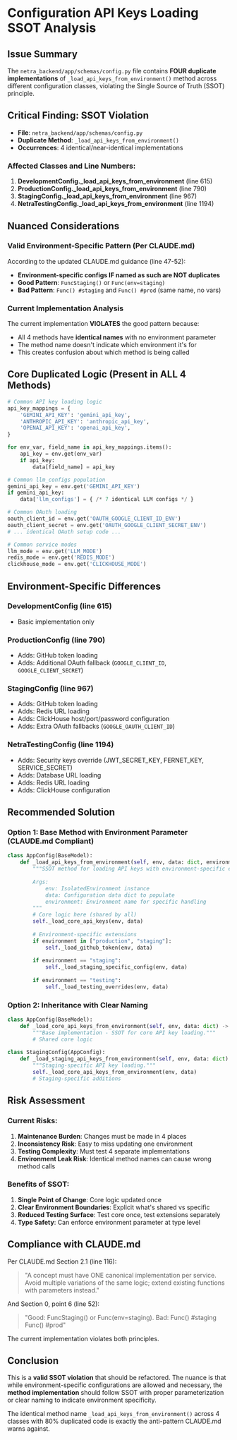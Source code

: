 # Configuration API Keys Loading SSOT Analysis

## Issue Summary
The `netra_backend/app/schemas/config.py` file contains **FOUR duplicate implementations** of `_load_api_keys_from_environment()` method across different configuration classes, violating the Single Source of Truth (SSOT) principle.

## Critical Finding: SSOT Violation
- **File**: `netra_backend/app/schemas/config.py`
- **Duplicate Method**: `_load_api_keys_from_environment()`
- **Occurrences**: 4 identical/near-identical implementations

### Affected Classes and Line Numbers:
1. **DevelopmentConfig._load_api_keys_from_environment** (line 615)
2. **ProductionConfig._load_api_keys_from_environment** (line 790)  
3. **StagingConfig._load_api_keys_from_environment** (line 967)
4. **NetraTestingConfig._load_api_keys_from_environment** (line 1194)

## Nuanced Considerations

### Valid Environment-Specific Pattern (Per CLAUDE.md)
According to the updated CLAUDE.md guidance (line 47-52):
- **Environment-specific configs IF named as such are NOT duplicates**
- **Good Pattern**: `FuncStaging()` or `Func(env=staging)`
- **Bad Pattern**: `Func() #staging` and `Func() #prod` (same name, no vars)

### Current Implementation Analysis
The current implementation **VIOLATES** the good pattern because:
- All 4 methods have **identical names** with no environment parameter
- The method name doesn't indicate which environment it's for
- This creates confusion about which method is being called

## Core Duplicated Logic (Present in ALL 4 Methods)

```python
# Common API key loading logic
api_key_mappings = {
    'GEMINI_API_KEY': 'gemini_api_key',
    'ANTHROPIC_API_KEY': 'anthropic_api_key', 
    'OPENAI_API_KEY': 'openai_api_key',
}

for env_var, field_name in api_key_mappings.items():
    api_key = env.get(env_var)
    if api_key:
        data[field_name] = api_key

# Common llm_configs population
gemini_api_key = env.get('GEMINI_API_KEY')
if gemini_api_key:
    data['llm_configs'] = { /* 7 identical LLM configs */ }

# Common OAuth loading
oauth_client_id = env.get('OAUTH_GOOGLE_CLIENT_ID_ENV')
oauth_client_secret = env.get('OAUTH_GOOGLE_CLIENT_SECRET_ENV')
# ... identical OAuth setup code ...

# Common service modes
llm_mode = env.get('LLM_MODE')
redis_mode = env.get('REDIS_MODE')
clickhouse_mode = env.get('CLICKHOUSE_MODE')
```

## Environment-Specific Differences

### DevelopmentConfig (line 615)
- Basic implementation only

### ProductionConfig (line 790)
- Adds: GitHub token loading
- Adds: Additional OAuth fallback (`GOOGLE_CLIENT_ID`, `GOOGLE_CLIENT_SECRET`)

### StagingConfig (line 967)
- Adds: GitHub token loading
- Adds: Redis URL loading
- Adds: ClickHouse host/port/password configuration
- Adds: Extra OAuth fallbacks (`GOOGLE_OAUTH_CLIENT_ID`)

### NetraTestingConfig (line 1194)
- Adds: Security keys override (JWT_SECRET_KEY, FERNET_KEY, SERVICE_SECRET)
- Adds: Database URL loading
- Adds: Redis URL loading
- Adds: ClickHouse configuration

## Recommended Solution

### Option 1: Base Method with Environment Parameter (CLAUDE.md Compliant)
```python
class AppConfig(BaseModel):
    def _load_api_keys_from_environment(self, env, data: dict, environment: str = "base") -> None:
        """SSOT method for loading API keys with environment-specific extensions.
        
        Args:
            env: IsolatedEnvironment instance
            data: Configuration data dict to populate
            environment: Environment name for specific handling
        """
        # Core logic here (shared by all)
        self._load_core_api_keys(env, data)
        
        # Environment-specific extensions
        if environment in ["production", "staging"]:
            self._load_github_token(env, data)
            
        if environment == "staging":
            self._load_staging_specific_config(env, data)
            
        if environment == "testing":
            self._load_testing_overrides(env, data)
```

### Option 2: Inheritance with Clear Naming
```python
class AppConfig(BaseModel):
    def _load_core_api_keys_from_environment(self, env, data: dict) -> None:
        """Base implementation - SSOT for core API key loading."""
        # Shared core logic
        
class StagingConfig(AppConfig):
    def _load_staging_api_keys_from_environment(self, env, data: dict) -> None:
        """Staging-specific API key loading."""
        self._load_core_api_keys_from_environment(env, data)
        # Staging-specific additions
```

## Risk Assessment

### Current Risks:
1. **Maintenance Burden**: Changes must be made in 4 places
2. **Inconsistency Risk**: Easy to miss updating one environment
3. **Testing Complexity**: Must test 4 separate implementations
4. **Environment Leak Risk**: Identical method names can cause wrong method calls

### Benefits of SSOT:
1. **Single Point of Change**: Core logic updated once
2. **Clear Environment Boundaries**: Explicit what's shared vs specific
3. **Reduced Testing Surface**: Test core once, test extensions separately
4. **Type Safety**: Can enforce environment parameter at type level

## Compliance with CLAUDE.md

Per CLAUDE.md Section 2.1 (line 116):
> "A concept must have ONE canonical implementation per service. Avoid multiple variations of the same logic; extend existing functions with parameters instead."

And Section 0, point 6 (line 52):
> "Good: FuncStaging() or Func(env=staging). Bad: Func() #staging Func() #prod"

The current implementation violates both principles.

## Conclusion

This is a **valid SSOT violation** that should be refactored. The nuance is that while environment-specific configurations are allowed and necessary, the **method implementation** should follow SSOT with proper parameterization or clear naming to indicate environment specificity.

The identical method name `_load_api_keys_from_environment()` across 4 classes with 80% duplicated code is exactly the anti-pattern CLAUDE.md warns against.